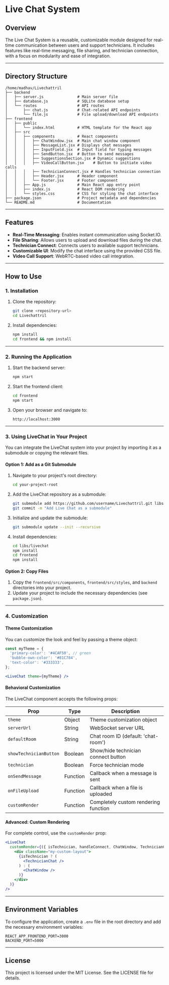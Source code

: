 # Live Chat System

## Overview

The Live Chat System is a reusable, customizable module designed for real-time communication between users and support technicians. It includes features like real-time messaging, file sharing, and technician connection, with a focus on modularity and ease of integration.

---

## Directory Structure

```
/home/madhav/Livechattril
├── backend
│   ├── server.js               # Main server file
│   ├── database.js             # SQLite database setup
│   └── routes                  # API routes
│       ├── chat.js             # Chat-related API endpoints
│       └── file.js             # File upload/download API endpoints
├── frontend
│   ├── public
│   │   └── index.html          # HTML template for the React app
│   ├── src
│   │   ├── components          # React components
│   │   │   ├── ChatWindow.jsx  # Main chat window component
│   │   │   ├── MessageList.jsx # Displays chat messages
│   │   │   ├── InputField.jsx  # Input field for typing messages
│   │   │   ├── SendButton.jsx  # Button to send messages
│   │   │   ├── SuggestionsSection.jsx # Dynamic suggestions
│   │   │   ├── VideoCallButton.jsx    # Button to initiate video calls
│   │   │   ├── TechnicianConnect.jsx # Handles technician connection
│   │   │   ├── Header.jsx      # Header component
│   │   │   └── Footer.jsx      # Footer component
│   │   ├── App.js              # Main React app entry point
│   │   ├── index.js            # React DOM rendering
│   │   └── styles.css          # CSS for styling the chat interface
├── package.json                # Project metadata and dependencies
└── README.md                   # Documentation
```

---

## Features

- **Real-Time Messaging**: Enables instant communication using Socket.IO.
- **File Sharing**: Allows users to upload and download files during the chat.
- **Technician Connect**: Connects users to available support technicians.
- **Customizable UI**: Modify the chat interface using the provided CSS file.
- **Video Call Support**: WebRTC-based video call integration.

---

## How to Use

### 1. Installation

1. Clone the repository:
   ```bash
   git clone <repository-url>
   cd Livechattril
   ```

2. Install dependencies:
   ```bash
   npm install
   cd frontend && npm install
   ```

---

### 2. Running the Application

1. Start the backend server:
   ```bash
   npm start
   ```

2. Start the frontend client:
   ```bash
   cd frontend
   npm start
   ```

3. Open your browser and navigate to:
   ```
   http://localhost:3000
   ```

---

### 3. Using LiveChat in Your Project

You can integrate the LiveChat system into your project by importing it as a submodule or copying the relevant files.

#### Option 1: Add as a Git Submodule

1. Navigate to your project's root directory:
   ```bash
   cd your-project-root
   ```

2. Add the LiveChat repository as a submodule:
   ```bash
   git submodule add https://github.com/username/Livechattril.git libs/livechat
   git commit -m "Add Live Chat as a submodule"
   ```

3. Initialize and update the submodule:
   ```bash
   git submodule update --init --recursive
   ```

4. Install dependencies:
   ```bash
   cd libs/livechat
   npm install
   cd frontend
   npm install
   ```

#### Option 2: Copy Files

1. Copy the `frontend/src/components`, `frontend/src/styles`, and `backend` directories into your project.
2. Update your project to include the necessary dependencies (see `package.json`).

---

### 4. Customization

#### Theme Customization

You can customize the look and feel by passing a theme object:

```jsx
const myTheme = {
  'primary-color': '#4CAF50', // green
  'bubble-own-color': '#81C784',
  'text-color': '#333333',
};

<LiveChat theme={myTheme} />
```

#### Behavioral Customization

The LiveChat component accepts the following props:

| Prop                  | Type     | Description                                   |
|-----------------------|----------|-----------------------------------------------|
| `theme`               | Object   | Theme customization object                   |
| `serverUrl`           | String   | WebSocket server URL                         |
| `defaultRoom`         | String   | Chat room ID (default: 'chat-room')          |
| `showTechnicianButton`| Boolean  | Show/hide technician connect button          |
| `technician`          | Boolean  | Force technician mode                        |
| `onSendMessage`       | Function | Callback when a message is sent              |
| `onFileUpload`        | Function | Callback when a file is uploaded             |
| `customRender`        | Function | Completely custom rendering function         |

#### Advanced: Custom Rendering

For complete control, use the `customRender` prop:

```jsx
<LiveChat
  customRender={({ isTechnician, handleConnect, ChatWindow, TechnicianChat }) => (
    <div className="my-custom-layout">
      {isTechnician ? (
        <TechnicianChat />
      ) : (
        <ChatWindow />
      )}
    </div>
  )}
/>
```

---

## Environment Variables

To configure the application, create a `.env` file in the root directory and add the necessary environment variables:
```
REACT_APP_FRONTEND_PORT=3000
BACKEND_PORT=5000
```

---

## License

This project is licensed under the MIT License. See the LICENSE file for details.